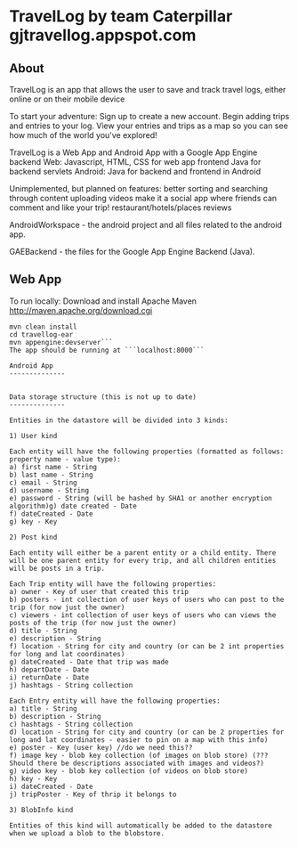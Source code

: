 TravelLog by team Caterpillar gjtravellog.appspot.com 
===========

About
--------------
TravelLog is an app that allows the user to save and track travel logs, either online or on their mobile device 

To start your adventure: Sign up to create a new account. Begin adding trips and entries to your log. View your entries and trips as a map so you can see how much of the world you've explored!

TravelLog is a Web App and Android App with a Google App Engine backend
Web:
Javascript, HTML, CSS for web app frontend
Java for backend servlets
Android:
Java for backend and frontend in Android 

Unimplemented, but planned on features:
	better sorting and searching through content
	uploading videos
	make it a social app where friends can comment and like your trip!
	restaurant/hotels/places reviews


AndroidWorkspace - the android project and all files related to the android app.

GAEBackend - the files for the Google App Engine Backend (Java).

Web App
--------------
To run locally:
Download and install Apache Maven http://maven.apache.org/download.cgi
``` cd Caterpillar/GAEBackend/travellog
mvn clean install
cd travellog-ear
mvn appengine:devserver```
The app should be running at ```localhost:8000```

Android App
--------------


Data storage structure (this is not up to date)
--------------

Entities in the datastore will be divided into 3 kinds:

1) User kind

Each entity will have the following properties (formatted as follows: property name - value type):
a) first name - String
b) last name - String
c) email - String
d) username - String
e) password - String (will be hashed by SHA1 or another encryption algorithm)g) date created - Date
f) dateCreated - Date
g) key - Key

2) Post kind

Each entity will either be a parent entity or a child entity. There will be one parent entity for every trip, and all children entities will be posts in a trip.

Each Trip entity will have the following properties:
a) owner - Key of user that created this trip
b) posters - int collection of user keys of users who can post to the trip (for now just the owner)
c) viewers - int collection of user keys of users who can views the posts of the trip (for now just the owner)
d) title - String
e) description - String
f) location - String for city and country (or can be 2 int properties for long and lat coordinates)
g) dateCreated - Date that trip was made
h) departDate - Date
i) returnDate - Date
j) hashtags - String collection

Each Entry entity will have the following properties:
a) title - String
b) description - String
c) hashtags - String collection
d) location - String for city and country (or can be 2 properties for long and lat coordinates - easier to pin on a map with this info)
e) poster - Key (user key) //do we need this??
f) image key - blob key collection (of images on blob store) (??? Should there be descriptions associated with images and videos?)
g) video key - blob key collection (of videos on blob store)
h) key - Key
i) dateCreated - Date
j) tripPoster - Key of thrip it belongs to

3) BlobInfo kind

Entities of this kind will automatically be added to the datastore when we upload a blob to the blobstore. 
